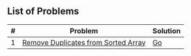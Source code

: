 ## List of Problems

| # | Problem                                                                                                                                                         | Solution                                                            |
|---| --------------------------------------------------------------------------------------------------------------------------------------------------------------- |---------------------------------------------------------------------|
| 1 | [Remove Duplicates from Sorted Array](https://leetcode.com/problems/remove-duplicates-from-sorted-array)                                                        | [Go](https://github.com/venren/leet-code/blob/master/solution/1.py) |